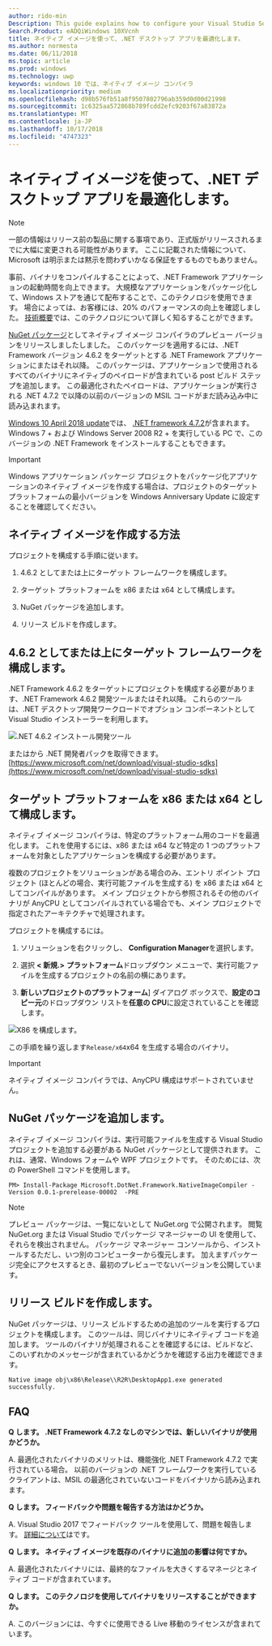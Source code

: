 ```yaml
---
author: rido-min
Description: This guide explains how to configure your Visual Studio Solution to optimize the application binaries with native images.
Search.Product: eADQiWindows 10XVcnh
title: ネイティブ イメージを使って、.NET デスクトップ アプリを最適化します。
ms.author: normesta
ms.date: 06/11/2018
ms.topic: article
ms.prod: windows
ms.technology: uwp
keywords: windows 10 では、ネイティブ イメージ コンパイラ
ms.localizationpriority: medium
ms.openlocfilehash: d98b576fb51a8f9507802796ab359d0d00d21998
ms.sourcegitcommit: 1c6325aa572868b789fcdd2efc9203f67a83872a
ms.translationtype: MT
ms.contentlocale: ja-JP
ms.lasthandoff: 10/17/2018
ms.locfileid: "4747323"
---
```

# <a name="optimize-your-net-desktop-apps-with-native-images"></a>ネイティブ イメージを使って、.NET デスクトップ アプリを最適化します。

> [!NOTE]
> 一部の情報はリリース前の製品に関する事項であり、正式版がリリースされるまでに大幅に変更される可能性があります。 ここに記載された情報について、Microsoft は明示または黙示を問わずいかなる保証をするものでもありません。

事前、バイナリをコンパイルすることによって、.NET Framework アプリケーションの起動時間を向上できます。 大規模なアプリケーションをパッケージ化して、Windows ストアを通じて配布することで、このテクノロジを使用できます。 場合によっては、お客様には、20% のパフォーマンスの向上を確認しました。 [技術概要](https://github.com/dotnet/coreclr/blob/master/Documentation/botr/readytorun-overview.md)では、このテクノロジについて詳しく知るすることができます。

[NuGet パッケージ](https://www.nuget.org/packages/Microsoft.DotNet.Framework.NativeImageCompiler)としてネイティブ イメージ コンパイラのプレビュー バージョンをリリースしましたしました。 このパッケージを適用するには、.NET Framework バージョン 4.6.2 をターゲットとする .NET Framework アプリケーションにまたはそれ以降。 このパッケージは、アプリケーションで使用されるすべてのバイナリにネイティブのペイロードが含まれている post ビルド ステップを追加します。 この最適化されたペイロードは、アプリケーションが実行される .NET 4.7.2 で以降の以前のバージョンの MSIL コードがまだ読み込み中に読み込まれます。

[Windows 10 April 2018 update](https://blogs.windows.com/windowsexperience/2018/04/30/how-to-get-the-windows-10-april-2018-update/)では、 [.NET framework 4.7.2](https://blogs.msdn.microsoft.com/dotnet/2018/04/30/announcing-the-net-framework-4-7-2/)が含まれます。 Windows 7 + および Windows Server 2008 R2 + を実行している PC で、このバージョンの .NET Framework をインストールすることもできます。

> [!IMPORTANT]
> Windows アプリケーション パッケージ プロジェクトをパッケージ化アプリケーションのネイティブ イメージを作成する場合は、プロジェクトのターゲット プラットフォームの最小バージョンを Windows Anniversary Update に設定することを確認してください。

## <a name="how-to-produce-native-images"></a>ネイティブ イメージを作成する方法

プロジェクトを構成する手順に従います。

1. 4.6.2 としてまたは上にターゲット フレームワークを構成します。

2. ターゲット プラットフォームを x86 または x64 として構成します。 

3. NuGet パッケージを追加します。

4. リリース ビルドを作成します。

## <a name="configure-the-target-framework-as-462-or-above"></a>4.6.2 としてまたは上にターゲット フレームワークを構成します。

.NET Framework 4.6.2 をターゲットにプロジェクトを構成する必要があります、.NET Framework 4.6.2 開発ツールまたはそれ以降。 これらのツールは、.NET デスクトップ開発ワークロードでオプション コンポーネントとして Visual Studio インストーラーを利用します。

![.NET 4.6.2 インストール開発ツール](images/desktop-to-uwp/install-4.6.2-devpack.png)

またはから .NET 開発者パックを取得できます。[https://www.microsoft.com/net/download/visual-studio-sdks](https://www.microsoft.com/net/download/visual-studio-sdks)

## <a name="configure-the-target-platform-as-x86-or-x64"></a>ターゲット プラットフォームを x86 または x64 として構成します。

ネイティブ イメージ コンパイラは、特定のプラットフォーム用のコードを最適化します。 これを使用するには、x86 または x64 など特定の 1 つのプラットフォームを対象としたアプリケーションを構成する必要があります。

複数のプロジェクトをソリューションがある場合のみ、エントリ ポイント プロジェクト (ほとんどの場合、実行可能ファイルを生成する) を x86 または x64 としてコンパイルがあります。 メイン プロジェクトから参照されるその他のバイナリが AnyCPU としてコンパイルされている場合でも、メイン プロジェクトで指定されたアーキテクチャで処理されます。

プロジェクトを構成するには。

1. ソリューションを右クリックし、 **Configuration Manager**を選択します。

2. 選択 **< 新規.>** **プラットフォーム**ドロップダウン メニューで、実行可能ファイルを生成するプロジェクトの名前の横にあります。

3. **新しいプロジェクトのプラットフォーム**] ダイアログ ボックスで、**設定のコピー元**のドロップダウン リストを**任意の CPU**に設定されていることを確認します。

![X86 を構成します。](images/desktop-to-uwp/configure-x86.png)

この手順を繰り返します`Release/x64`x64 を生成する場合のバイナリ。

>[!IMPORTANT]
> ネイティブ イメージ コンパイラでは、AnyCPU 構成はサポートされていません。

## <a name="add-the-nuget-packages"></a>NuGet パッケージを追加します。

ネイティブ イメージ コンパイラは、実行可能ファイルを生成する Visual Studio プロジェクトを追加する必要がある NuGet パッケージとして提供されます。 これは、通常、Windows フォームや WPF プロジェクトです。 そのためには、次の PowerShell コマンドを使用します。

```PS
PM> Install-Package Microsoft.DotNet.Framework.NativeImageCompiler -Version 0.0.1-prerelease-00002  -PRE
```

> [!NOTE]
> プレビュー パッケージは、一覧にないとして NuGet.org で公開されます。 閲覧 NuGet.org または Visual Studio でパッケージ マネージャーの UI を使用して、それらを検出されません。 パッケージ マネージャー コンソールから、インストールするただし、いつ別のコンピューターから復元します。 加えますパッケージ完全にアクセスするとき、最初のプレビューでないバージョンを公開しています。

## <a name="create-a-release-build"></a>リリース ビルドを作成します。

NuGet パッケージは、リリース ビルドするための追加のツールを実行するプロジェクトを構成します。 このツールは、同じバイナリにネイティブ コードを追加します。
ツールのバイナリが処理されることを確認するには、ビルドなど、このいずれかのメッセージが含まれているかどうかを確認する出力を確認できます。

```
Native image obj\x86\Release\\R2R\DesktopApp1.exe generated successfully.
```

## <a name="faq"></a>FAQ

**Q します。 .NET Framework 4.7.2 なしのマシンでは、新しいバイナリが使用かどうか。**

A. 最適化されたバイナリのメリットは、機能強化 .NET Framework 4.7.2 で実行されている場合。 以前のバージョンの .NET フレームワークを実行しているクライアントは、MSIL の最適化されていないコードをバイナリから読み込まれます。

**Q します。 フィードバックや問題を報告する方法はかどうか。**

A. Visual Studio 2017 でフィードバック ツールを使用して、問題を報告します。 [詳細について](https://docs.microsoft.com/visualstudio/ide/how-to-report-a-problem-with-visual-studio-2017)はです。

**Q します。 ネイティブ イメージを既存のバイナリに追加の影響は何ですか。**

A. 最適化されたバイナリには、最終的なファイルを大きくするマネージとネイティブ コードが含まれています。

**Q します。 このテクノロジを使用してバイナリをリリースすることができますか。**

A. このバージョンには、今すぐに使用できる Live 移動のライセンスが含まれています。
